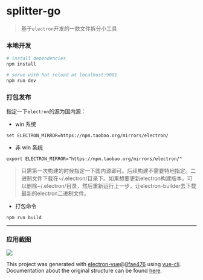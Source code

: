 # splitter-go

> 基于`electron`开发的一款文件拆分小工具

### 本地开发

``` bash
# install dependencies
npm install

# serve with hot reload at localhost:9081
npm run dev

```

### 打包发布

指定一下`electron`的源为国内源：

* win 系统
```
set ELECTRON_MIRROR=https://npm.taobao.org/mirrors/electron/ 

```
* 非 win 系统
```
export ELECTRON_MIRROR="https://npm.taobao.org/mirrors/electron/"

```

> 只需第一次构建的时候指定一下国内源即可。后续构建不需要特地指定。二进制文件下载在~/.electron/目录下。如果想要更新electron构建版本，可以删除~/.electron/目录，然后重新运行上一步，让electron-builder去下载最新的electron二进制文件。

* 打包命令
```
npm run build
```
---

### 应用截图

![](https://github.com/gaoyaqiu/splitter-go/blob/master/static/demo.jpg)

This project was generated with [electron-vue](https://github.com/SimulatedGREG/electron-vue)@[8fae476](https://github.com/SimulatedGREG/electron-vue/tree/8fae4763e9d225d3691b627e83b9e09b56f6c935) using [vue-cli](https://github.com/vuejs/vue-cli). Documentation about the original structure can be found [here](https://simulatedgreg.gitbooks.io/electron-vue/content/index.html).
